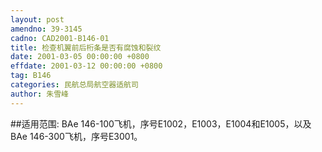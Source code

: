 ```yaml
---
layout: post
amendno: 39-3145
cadno: CAD2001-B146-01
title: 检查机翼前后桁条是否有腐蚀和裂纹
date: 2001-03-05 00:00:00 +0800
effdate: 2001-03-12 00:00:00 +0800
tag: B146
categories: 民航总局航空器适航司
author: 朱雪峰
---
```


##适用范围:
BAe 146-100飞机，序号E1002，E1003，E1004和E1005，以及BAe 146-300飞机，序号E3001。

